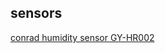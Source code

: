 ## sensors

[conrad humidity sensor
GY-HR002](http://www.conrad.de/ce/de/product/183324/Feuchte-Sensor-GY-HR002-20-95-rF-0-60-C/?ref=detview1&rt=detview1&rb=1)